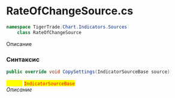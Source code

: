 
# RateOfChangeSource.cs
```csharp
namespace TigerTrade.Chart.Indicators.Sources  
    class RateOfChangeSource
```

Описание

### Синтаксис
```csharp
public override void CopySettings(IndicatorSourceBase source)
```

<mark style="color:yellow;">**`source`**</mark> <mark style="color:red;">`IndicatorSourceBase`</mark>  
 *Описание*  
  

                    
                    
